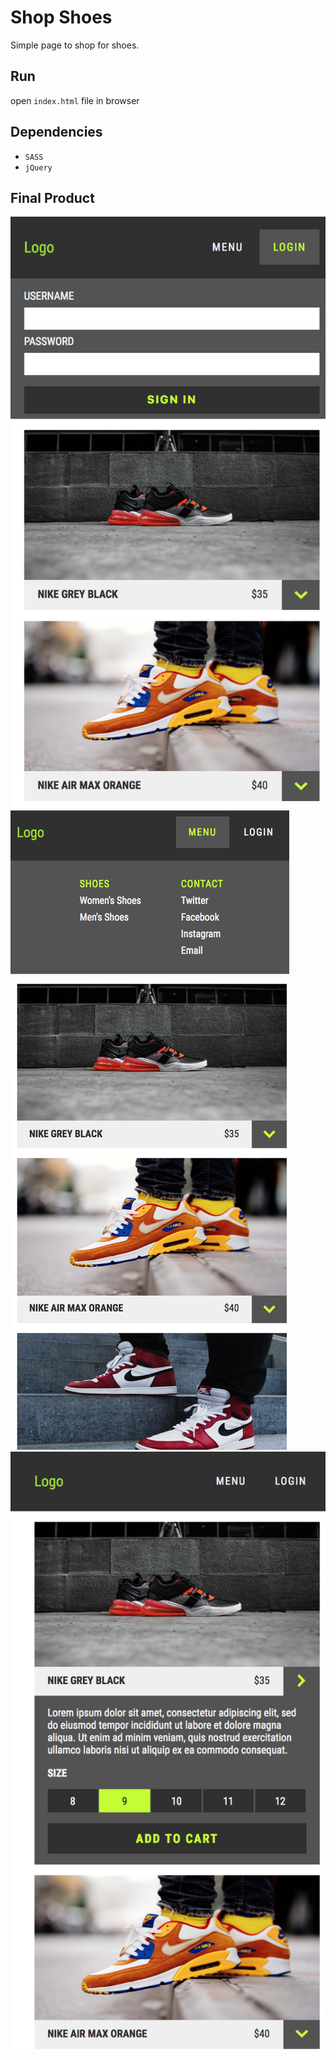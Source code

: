 # Shop Shoes
Simple page to shop for shoes.

## Run
open `index.html` file in browser

## Dependencies
- `SASS`
- `jQuery`

## Final Product
!["Login page"](README-images/login.png)
!["Menu page"](README-images/menu.png)
!["Add to cart"](README-images/add-to-cart.png)
